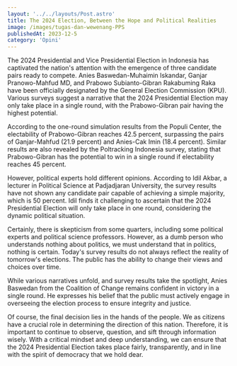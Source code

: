 ```yaml
---
layout: '../../layouts/Post.astro'
title: The 2024 Election, Between the Hope and Political Realities
image: /images/tugas-dan-wewenang-PPS
publishedAt: 2023-12-5
category: 'Opini'
---
```

The 2024 Presidential and Vice Presidential Election in Indonesia has captivated the nation's attention with the emergence of three candidate pairs ready to compete. Anies Baswedan-Muhaimin Iskandar, Ganjar Pranowo-Mahfud MD, and Prabowo Subianto-Gibran Rakabuming Raka have been officially designated by the General Election Commission (KPU). Various surveys suggest a narrative that the 2024 Presidential Election may only take place in a single round, with the Prabowo-Gibran pair having the highest potential.

According to the one-round simulation results from the Populi Center, the electability of Prabowo-Gibran reaches 42.5 percent, surpassing the pairs of Ganjar-Mahfud (21.9 percent) and Anies-Cak Imin (18.4 percent). Similar results are also revealed by the Poltracking Indonesia survey, stating that Prabowo-Gibran has the potential to win in a single round if electability reaches 45 percent.

However, political experts hold different opinions. According to Idil Akbar, a lecturer in Political Science at Padjadjaran University, the survey results have not shown any candidate pair capable of achieving a simple majority, which is 50 percent. Idil finds it challenging to ascertain that the 2024 Presidential Election will only take place in one round, considering the dynamic political situation.

Certainly, there is skepticism from some quarters, including some political experts and political science professors. However, as a dumb person who understands nothing about politics, we must understand that in politics, nothing is certain. Today's survey results do not always reflect the reality of tomorrow's elections. The public has the ability to change their views and choices over time.

While various narratives unfold, and survey results take the spotlight, Anies Baswedan from the Coalition of Change remains confident in victory in a single round. He expresses his belief that the public must actively engage in overseeing the election process to ensure integrity and justice.

Of course, the final decision lies in the hands of the people. We as citizens have a crucial role in determining the direction of this nation. Therefore, it is important to continue to observe, question, and sift through information wisely. With a critical mindset and deep understanding, we can ensure that the 2024 Presidential Election takes place fairly, transparently, and in line with the spirit of democracy that we hold dear.
